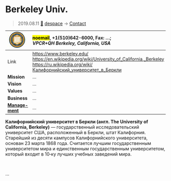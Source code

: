 # Berkeley Univ.
> 2019.08.11 [🚀](../index/index.md) [despace](index.md) → [Contact](contact.md)

|[![](f/contact/b/berkeley_univ_logo1_thumb.jpg)](f/contact/b/berkeley_univ_logo1.png)|<mark>noemail</mark>, +1(510)642-6000, Fax: …;<br> *VPCR+QH Berkeley, California, USA*|
|:--|:--|
|Link|<https://www.berkeley.edu/><br> <https://en.wikipedia.org/wiki/University_of_California,_Berkeley><br> <https://ru.wikipedia.org/wiki/Калифорнийский_университет_в_Беркли>|
|**Mission**|…|
|**Vision**|…|
|**Values**|…|
|**Business**|…|
|**[Manage-<br>ment](mgmt.md)**|…|

**Калифорнийский университет в Беркли (англ. The University of California, Berkeley)** — государственный исследовательский университет США, расположенный в Беркли, штат Калифорния. Старейший из десяти кампусов Калифорнийского университета, основан 23 марта 1868 года. Считается лучшим государственным университетом мира и единственным государственным университетом, который входит в 10‑ку лучших учебных заведений мира.


<p style="page-break-after:always"> </p>

…


